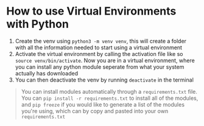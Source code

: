 # How to use Virtual Environments with Python

1. Create the venv using `python3 -m venv venv`, this will create a folder with all the information needed to start using a virtual environment
2. Activate the virtual environment by calling the activation file like so `source venv/bin/activate`. Now you are in a virtual environment, where you can install any python module seperate from what your system actually has downloaded
3. You can then deactivate the venv by running `deactivate` in the terminal

> You can install modules automatically through a `requirements.txt` file. You can `pip install -r requirements.txt` to install all of the modules, and `pip freeze` if you would like to generate a list of the modules you're using, which can by copy and pasted into your own `requirements.txt`
